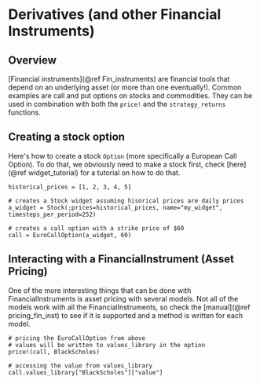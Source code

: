 # Derivatives (and other Financial Instruments)

## Overview
[Financial instruments](@ref Fin_instruments) are financial tools that depend on an underlying asset (or more than one eventually!). Common examples are call and put options on stocks and commodities. They can be used in combination with both the `price!` and the `strategy_returns` functions.

## Creating a stock option
Here's how to create a stock `Option` (more specifically a European Call Option). To do that, we obviously need to make a stock first, check [here](@ref widget_tutorial) for a tutorial on how to do that.

```
historical_prices = [1, 2, 3, 4, 5]

# creates a Stock widget assuming hisorical prices are daily prices
a_widget = Stock(;prices=historical_prices, name="my_widget", timesteps_per_period=252)

# creates a call option with a strike price of $60
call = EuroCallOption(a_widget, 60)
```

## Interacting with a FinancialInstrument (Asset Pricing)
One of the more interesting things that can be done with FinancialInstruments is asset pricing with several models. Not all of the models work with all the FinancialInstruments, so check the [manual](@ref pricing_fin_inst) to see if it is supported and a method is written for each model.

```
# pricing the EuroCallOption from above
# values will be written to values_library in the option
price!(call, BlackScholes)

# accessing the value from values_library
call.values_library["BlackScholes"]["value"]
```